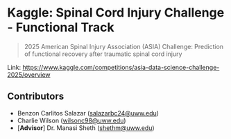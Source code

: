 # Kaggle: Spinal Cord Injury Challenge - Functional Track
> 2025 American Spinal Injury Association (ASIA) Challenge: Prediction of functional recovery after traumatic spinal cord injury

Link: https://www.kaggle.com/competitions/asia-data-science-challenge-2025/overview

## Contributors

- Benzon Carlitos Salazar (salazarbc24@uww.edu)
- Charlie Wilson (wilsonc98@uww.edu)
- [**Advisor**] Dr. Manasi Sheth (shethm@uww.edu)

